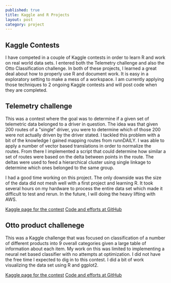 ```yaml
---
published: true
title: Kaggle and R Projects
layout: post
category: project
---
```


## Kaggle Contests
I have competed in a couple of Kaggle contests in order to learn R and work on real world data sets.  I entered both the Telemetry challenge and also the Otto Classification challenge.  In both of these projects, I learned a great deal about how to properly use R and document work.  It is easy in a exploratory setting to make a mess of a workspace.  I am currently applying those techniques to 2 ongoing Kaggle contests and will post code when they are completed.

## Telemetry challenge
This was a contest where the goal was to determine if a given set of telemetric data belonged to a driver in question.  The idea was that given 200 routes of a "single" driver, you were to determine which of those 200 were not actually driven by the driver stated.  I tackled this problem with a bit of the knowledge I gained mapping routes from runnDAILY.  I was able to apply a number of vector based translations in order to normalize the routes.  From there I implemented a script that could determine how similar a set of routes were based on the delta between points in the route.  The deltas were used to feed a hierarchical cluster using single linkage to determine which ones belonged to the same group.

I had a good time working on this project.  The only downside was the size of the data did not mesh well with a first project and learning R.  It took several hours on my hardware to process the entire data set which made it difficult to test and rerun.  In the future, I will doing the heavy lifting with AWS.

[Kaggle page for the contest](https://www.kaggle.com/c/axa-driver-telematics-analysis)
[Code and efforts at GitHub](https://github.com/byronwall/Kaggle-AXA-contest)

## Otto product challenege
This was a Kaggle challenge that was focused on classification of a number of different products into 9 overall categories given a large table of information about each item.  My work on this was limited to implementing a neural net based classifier with no attempts at optimization.  I did not have the free time I expected to dig in to this contest.  I did a bit of work visualizing the data set using R and ggplot2.

[Kaggle page for the contest](https://www.kaggle.com/c/otto-group-product-classification-challenge)
[Code and efforts at GitHub](https://github.com/byronwall/Kaggle-Otto-Product)
